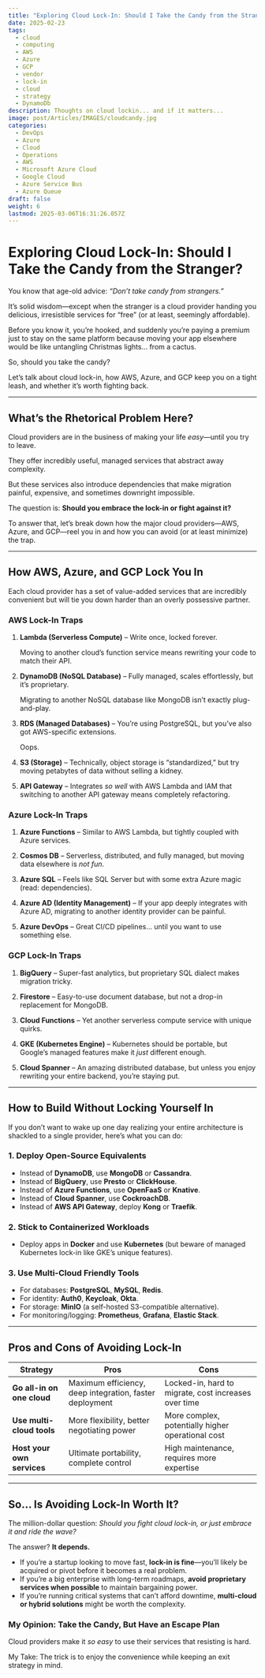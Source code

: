 ```yaml
---
title: "Exploring Cloud Lock-In: Should I Take the Candy from the Stranger?"
date: 2025-02-23
tags:
  - cloud
  - computing
  - AWS
  - Azure
  - GCP
  - vendor
  - lock-in
  - cloud
  - strategy
  - DynamoDb
description: Thoughts on cloud lockin... and if it matters...
image: post/Articles/IMAGES/cloudcandy.jpg
categories:
  - DevOps
  - Azure
  - Cloud
  - Operations
  - AWS
  - Microsoft Azure Cloud
  - Google Cloud
  - Azure Service Bus
  - Azure Queue
draft: false
weight: 6
lastmod: 2025-03-06T16:31:26.057Z
---
```

# Exploring Cloud Lock-In: Should I Take the Candy from the Stranger?

You know that age-old advice: *“Don’t take candy from strangers.”*

It’s solid wisdom—except when the stranger is a cloud provider handing you delicious, irresistible services for “free” (or at least, seemingly affordable).

Before you know it, you’re hooked, and suddenly you’re paying a premium just to stay on the same platform because moving your app elsewhere would be like untangling Christmas lights… from a cactus.

So, should you take the candy?

Let’s talk about cloud lock-in, how AWS, Azure, and GCP keep you on a tight leash, and whether it’s worth fighting back.

***

## What’s the Rhetorical Problem Here?

Cloud providers are in the business of making your life *easy*—until you try to leave.

They offer incredibly useful, managed services that abstract away complexity.

But these services also introduce dependencies that make migration painful, expensive, and sometimes downright impossible.

The question is: **Should you embrace the lock-in or fight against it?**

To answer that, let’s break down how the major cloud providers—AWS, Azure, and GCP—reel you in and how you can avoid (or at least minimize) the trap.

***

## How AWS, Azure, and GCP Lock You In

Each cloud provider has a set of value-added services that are incredibly convenient but will tie you down harder than an overly possessive partner.

### **AWS Lock-In Traps**

1. **Lambda (Serverless Compute)** – Write once, locked forever.

   Moving to another cloud’s function service means rewriting your code to match their API.

2. **DynamoDB (NoSQL Database)** – Fully managed, scales effortlessly, but it’s proprietary.

   Migrating to another NoSQL database like MongoDB isn’t exactly plug-and-play.

3. **RDS (Managed Databases)** – You’re using PostgreSQL, but you’ve also got AWS-specific extensions.

   Oops.

4. **S3 (Storage)** – Technically, object storage is “standardized,” but try moving petabytes of data without selling a kidney.

5. **API Gateway** – Integrates *so well* with AWS Lambda and IAM that switching to another API gateway means completely refactoring.

### **Azure Lock-In Traps**

1. **Azure Functions** – Similar to AWS Lambda, but tightly coupled with Azure services.

2. **Cosmos DB** – Serverless, distributed, and fully managed, but moving data elsewhere is *not fun*.

3. **Azure SQL** – Feels like SQL Server but with some extra Azure magic (read: dependencies).

4. **Azure AD (Identity Management)** – If your app deeply integrates with Azure AD, migrating to another identity provider can be painful.

5. **Azure DevOps** – Great CI/CD pipelines… until you want to use something else.

### **GCP Lock-In Traps**

1. **BigQuery** – Super-fast analytics, but proprietary SQL dialect makes migration tricky.

2. **Firestore** – Easy-to-use document database, but not a drop-in replacement for MongoDB.

3. **Cloud Functions** – Yet another serverless compute service with unique quirks.

4. **GKE (Kubernetes Engine)** – Kubernetes should be portable, but Google’s managed features make it *just* different enough.

5. **Cloud Spanner** – An amazing distributed database, but unless you enjoy rewriting your entire backend, you’re staying put.

***

## How to Build Without Locking Yourself In

If you don’t want to wake up one day realizing your entire architecture is shackled to a single provider, here’s what you can do:

### **1. Deploy Open-Source Equivalents**

* Instead of **DynamoDB**, use **MongoDB** or **Cassandra**.
* Instead of **BigQuery**, use **Presto** or **ClickHouse**.
* Instead of **Azure Functions**, use **OpenFaaS** or **Knative**.
* Instead of **Cloud Spanner**, use **CockroachDB**.
* Instead of **AWS API Gateway**, deploy **Kong** or **Traefik**.

### **2. Stick to Containerized Workloads**

* Deploy apps in **Docker** and use **Kubernetes** (but beware of managed Kubernetes lock-in like GKE’s unique features).

### **3. Use Multi-Cloud Friendly Tools**

* For databases: **PostgreSQL**, **MySQL**, **Redis**.
* For identity: **Auth0**, **Keycloak**, **Okta**.
* For storage: **MinIO** (a self-hosted S3-compatible alternative).
* For monitoring/logging: **Prometheus**, **Grafana**, **Elastic Stack**.

***

## Pros and Cons of Avoiding Lock-In

| Strategy                   | Pros                                                    | Cons                                                 |
| -------------------------- | ------------------------------------------------------- | ---------------------------------------------------- |
| **Go all-in on one cloud** | Maximum efficiency, deep integration, faster deployment | Locked-in, hard to migrate, cost increases over time |
| **Use multi-cloud tools**  | More flexibility, better negotiating power              | More complex, potentially higher operational cost    |
| **Host your own services** | Ultimate portability, complete control                  | High maintenance, requires more expertise            |

***

## So… Is Avoiding Lock-In Worth It?

The million-dollar question: *Should you fight cloud lock-in, or just embrace it and ride the wave?*

The answer? **It depends.**

* If you’re a startup looking to move fast, **lock-in is fine**—you’ll likely be acquired or pivot before it becomes a real problem.
* If you’re a big enterprise with long-term roadmaps, **avoid proprietary services when possible** to maintain bargaining power.
* If you’re running critical systems that can’t afford downtime, **multi-cloud or hybrid solutions** might be worth the complexity.

### **My Opinion: Take the Candy, But Have an Escape Plan**

Cloud providers make it *so easy* to use their services that resisting is hard.

My Take: The trick is to enjoy the convenience while keeping an exit strategy in mind.
